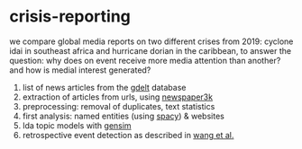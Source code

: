 # crisis-reporting

we compare global media reports on two different crises from 2019: cyclone idai in southeast africa and hurricane dorian in the caribbean, to answer the question: why does on event receive more media attention than another? and how is medial interest generated?

1. list of news articles from the [gdelt](https://www.gdeltproject.org/) database
2. extraction of articles from urls, using [newspaper3k](https://github.com/codelucas/newspaper)
3. preprocessing: removal of duplicates, text statistics
4. first analysis: named entities (using [spacy](https://github.com/explosion/spaCy)) & websites
5. lda topic models with [gensim](https://github.com/RaRe-Technologies/gensim)
6. retrospective event detection as described in [wang et al.](http://citeseerx.ist.psu.edu/viewdoc/download?doi=10.1.1.90.9651&rep=rep1&type=pdf)
